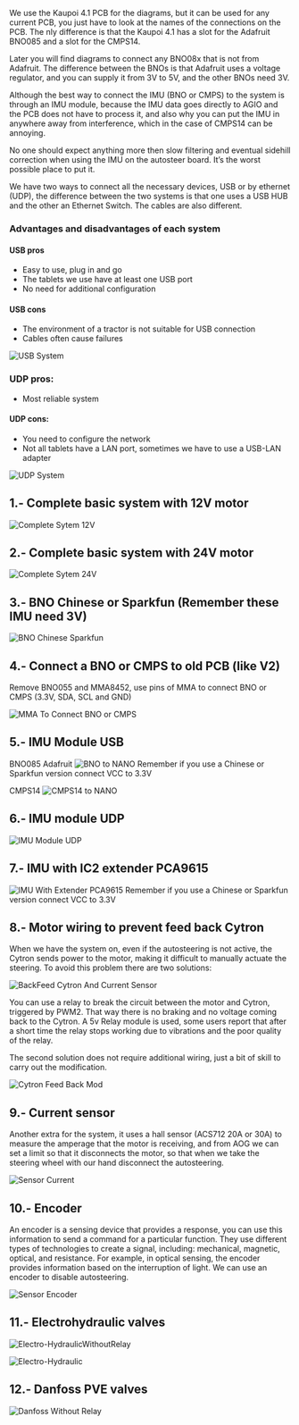 We use the Kaupoi 4.1 PCB for the diagrams, but it can be used for any current PCB, you just have to look at the names of the connections on the PCB. The nly difference is that the Kaupoi 4.1 has a slot for the Adafruit BNO085 and a slot for the CMPS14.

Later you will find diagrams to connect any BNO08x that is not from Adafruit. The difference between the BNOs is that Adafruit uses a voltage regulator, and you can supply it from 3V to 5V, and the other BNOs need 3V.  

Although the best way to connect the IMU (BNO or CMPS) to the system is 
through an IMU module, because the IMU data goes directly to AGIO and the 
PCB does not have to process it, and also why you can put the IMU in anywhere away from interference, which in the case of CMPS14 can be annoying.

No one should expect anything more then slow filtering and eventual sidehill 
correction when using the IMU on the autosteer board. It’s the worst possible place to put it.

We have two ways to connect all the necessary devices, USB or by ethernet 
(UDP), the difference between the two systems is that one uses a USB HUB 
and the other an Ethernet Switch. The cables are also different.

### Advantages and disadvantages of each system
#### USB pros
- Easy to use, plug in and go
- The tablets we use have at least one USB port
- No need for additional configuration

#### USB cons
- The environment of a tractor is not suitable for USB connection
- Cables often cause failures

![USB System](001-USBSystem.png)

### UDP pros:
- Most reliable system

#### UDP cons:
- You need to configure the network
- Not all tablets have a LAN port, sometimes we have to use a USB-LAN adapter

![UDP System](002-UDPSystem.png)

## 1.- Complete basic system with 12V motor

![Complete Sytem 12V](010-CompleteSytem12V.png)

## 2.- Complete basic system with 24V motor

![Complete Sytem 24V](020-CompleteSytem24V.png)

## 3.- BNO Chinese or Sparkfun (Remember these IMU need 3V)

![BNO Chinese Sparkfun](030-BNOChineseSparkfun.png)

## 4.- Connect a BNO or CMPS to old PCB (like V2)
Remove BNO055 and MMA8452, use pins of MMA to connect BNO or CMPS (3.3V, SDA, SCL 
and GND)

![MMA To Connect BNO or CMPS](040-MMAToConnectBNOorCMPS.png)

## 5.- IMU Module USB

BNO085 Adafruit
![BNO to NANO](050-BNOtoNANO.png)
Remember if you use a Chinese or Sparkfun version connect VCC to 3.3V

CMPS14
![CMPS14 to NANO](055-CMPS14toNANO.png)

## 6.- IMU module UDP

![IMU Module UDP](060-IMUModuleUDP.png)

## 7.- IMU with IC2 extender PCA9615

![IMU With Extender PCA9615](070-IMUWithExtenderPCA9615.png)
Remember if you use a Chinese or Sparkfun version connect VCC to 3.3V

## 8.- Motor wiring to prevent feed back Cytron
When we have the system on, even if the autosteering is not active, the Cytron sends power to the motor, making it difficult to manually actuate the steering. To avoid this problem there are two solutions:

![BackFeed Cytron And Current Sensor](080-BackFeedCytronAndCurrentSensor.png)

You can use a relay to break the circuit between the motor and Cytron, triggered by PWM2. That way there is no braking and no voltage coming back to the Cytron. A 5v Relay module is used, some users report that after a short time the relay stops working due to vibrations and the poor quality of the relay.


The second solution does not require additional wiring, just a bit of skill to carry out the modification.

![Cytron Feed Back Mod](085-CytronFeedBackMod.png)

## 9.- Current sensor
Another extra for the system, it uses a hall sensor (ACS712 20A or 30A) to measure the amperage that the motor is receiving, and from AOG we can set a limit so that it disconnects the motor, so that when we take the steering wheel with our hand disconnect the autosteering.

![Sensor Current](090-SensorCurrent.png)

## 10.- Encoder
An encoder is a sensing device that provides a response, you can use this information to send a command for a particular function. They use different types of technologies to create a signal, including: mechanical, magnetic, optical, and resistance. For example, in optical sensing, the 
encoder provides information based on the interruption of light. We can use an encoder to disable autosteering.

![Sensor Encoder](100-SensorEncoder.png)

## 11.- Electrohydraulic valves

![Electro-HydraulicWithoutRelay](110-Electro-HydraulicWithoutRelay.png)

![Electro-Hydraulic](115-Electro-Hydraulic.png)

## 12.- Danfoss PVE valves

![Danfoss Without Relay](120-DanfossWithoutRelay.png)